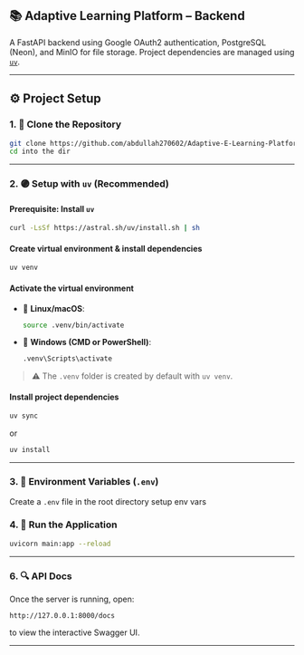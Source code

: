 
## 📚 Adaptive Learning Platform – Backend

A FastAPI backend using Google OAuth2 authentication, PostgreSQL (Neon), and MinIO for file storage.
Project dependencies are managed using [`uv`](https://github.com/astral-sh/uv).

---

## ⚙️ Project Setup

### 1. 🧪 Clone the Repository

```bash
git clone https://github.com/abdullah270602/Adaptive-E-Learning-Platform-Bakend
cd into the dir
```

---

### 2. 🟣 Setup with `uv` (Recommended)

#### Prerequisite: Install `uv`

```bash
curl -LsSf https://astral.sh/uv/install.sh | sh
```

#### Create virtual environment & install dependencies

```bash
uv venv
```

#### Activate the virtual environment

* 🔹 **Linux/macOS**:

  ```bash
  source .venv/bin/activate
  ```

* 🔹 **Windows (CMD or PowerShell)**:

  ```bash
  .venv\Scripts\activate
  ```

> ⚠️ The `.venv` folder is created by default with `uv venv`.

#### Install project dependencies

```bash
uv sync
```
or 

```bash
uv install
```

---

### 3. 🔐 Environment Variables (`.env`)

Create a `.env` file in the root directory setup env vars

### 4. 🚀 Run the Application

```bash
uvicorn main:app --reload
```
---

### 6. 🔍 API Docs

Once the server is running, open:

```
http://127.0.0.1:8000/docs
```

to view the interactive Swagger UI.

---
